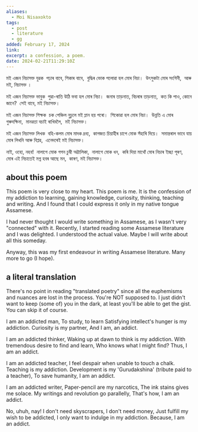 ```yaml
---
aliases:
  - Moi Nisaxokto
tags:
  - post
  - literature
  - gg
added: February 17, 2024
link: 
excerpt: a confession, a poem.
date: 2024-02-21T11:29:10Z
---
```

মই এজন নিচাসক্ত যুৱক 
পঢ়াৰ বাবে, শিকাৰ বাবে, 
বুদ্ধিৰ ভোক পলোৱা হল মোৰ নিচা। 
উৎসুকটা মোৰ সংগিনী, 
আৰু মই, নিচাসক্ত ।

মই এজন নিচাসক্ত ভাবুক 
পুৱা-ৰাতি উঠি ভবা হল মোৰ নিচা। 
জনাৰ তাড়নাত, বিচৰাৰ তাড়নাত, 
কত কি পাও, কোনে জানে? 
সেই বাবে, মই নিচাসক্ত।

মই এজন নিচাসক্ত শিক্ষক 
চক পেঞ্চিল নুচুলে মই ম্লান হয় পৰো। 
শিকোৱা হল মোৰ নিচা। 
উন্নতি এ মোৰ গুৰুদক্ষিনা, 
মানৱতা বচাই ৰাখিবলৈ, 
মই নিচাসক্ত।

মই এজন নিচাসক্ত লিখক 
বহি-কলম মোৰ মাদক দ্ৰব্য, 
কাগজত চিয়াহীৰ চাপে মোক সঁহাৰি দিয়ে। 
সমান্তৰাল ভাবে যায় মোৰ লিখনি আৰু বিপ্লৱ, 
এনেদৰেই মই নিচাসক্ত।

নাই, ওহো, নহব! 
নালাগে মোক গগন চুম্বী অট্টালিকা, 
নালাগে মোক ধন, 
কৰি দিয়া মাথোঁ মোৰ নিচাৰ ইচ্ছা পূৰণ, 
মোৰ এই নিচাতেই মগ্ন হবৰ আছে মন, 
কাৰণ, ম‌ই নিচাসক্ত।
## about this poem
This poem is very close to my heart. This poem is me. It is the confession of my addiction to learning, gaining knowledge, curiosity, thinking, teaching and writing. And I found that I could express it only in my native tongue Assamese. 

I had never thought I would write something in Assamese, as I wasn't very "connected" with it. Recently, I started reading some Assamese literature and I was delighted. I understood the actual value. Maybe I will write about all this someday.

Anyway, this was my first endeavour in writing Assamese literature. Many more to go (I hope).
## a literal translation
There's no point in reading "translated poetry" since all the euphemisms and nuances are lost in the process. You're NOT supposed to. I just didn't want to keep (some of) you in the dark, at least you'll be able to get the gist. You can skip it of course.

I am an addicted man,
To study, to learn
Satisfying intellect's hunger is my addiction.
Curiosity is my partner,
And I am, an addict.

I am an addicted thinker,
Waking up at dawn to think is my addiction.
With tremendous desire to find and learn,
Who knows what I might find?
Thus, I am an addict.

I am an addicted teacher,
I feel despair when unable to touch a chalk.
Teaching is my addiction.
Development is my 'Gurudakshina' (tribute paid to a teacher),
To save humanity,
I am an addict.

I am an addicted writer,
Paper-pencil are my narcotics,
The ink stains gives me solace.
My writings and revolution go parallelly, 
That's how, I am an addict.

No, uhuh, nay!
I don't need skyscrapers,
I don't need money,
Just fulfill my wish to be addicted, 
I only want to indulge in my addiction.
Because, I am an addict.
